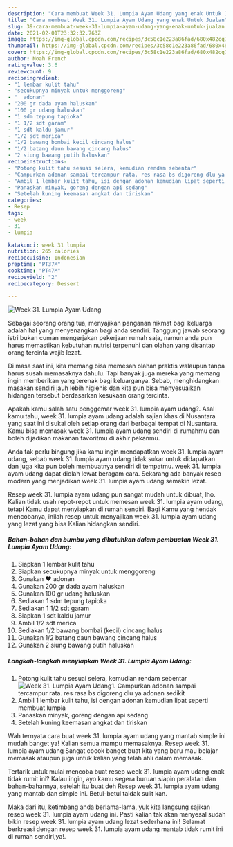 ```yaml
---
description: "Cara membuat Week 31. Lumpia Ayam Udang yang enak Untuk Jualan"
title: "Cara membuat Week 31. Lumpia Ayam Udang yang enak Untuk Jualan"
slug: 39-cara-membuat-week-31-lumpia-ayam-udang-yang-enak-untuk-jualan
date: 2021-02-01T23:32:32.763Z
image: https://img-global.cpcdn.com/recipes/3c58c1e223a86fad/680x482cq70/week-31-lumpia-ayam-udang-foto-resep-utama.jpg
thumbnail: https://img-global.cpcdn.com/recipes/3c58c1e223a86fad/680x482cq70/week-31-lumpia-ayam-udang-foto-resep-utama.jpg
cover: https://img-global.cpcdn.com/recipes/3c58c1e223a86fad/680x482cq70/week-31-lumpia-ayam-udang-foto-resep-utama.jpg
author: Noah French
ratingvalue: 3.6
reviewcount: 9
recipeingredient:
- "1 lembar kulit tahu"
- "secukupnya minyak untuk menggoreng"
- "  adonan"
- "200 gr dada ayam haluskan"
- "100 gr udang haluskan"
- "1 sdm tepung tapioka"
- "1 1/2 sdt garam"
- "1 sdt kaldu jamur"
- "1/2 sdt merica"
- "1/2 bawang bombai kecil cincang halus"
- "1/2 batang daun bawang cincang halus"
- "2 siung bawang putih haluskan"
recipeinstructions:
- "Potong kulit tahu sesuai selera, kemudian rendam sebentar"
- "Campurkan adonan sampai tercampur rata. res rasa bs digoreng dlu ya adonan sedikit"
- "Ambil 1 lembar kulit tahu, isi dengan adonan kemudian lipat seperti membuat lumpia"
- "Panaskan minyak, goreng dengan api sedang"
- "Setelah kuning keemasan angkat dan tiriskan"
categories:
- Resep
tags:
- week
- 31
- lumpia

katakunci: week 31 lumpia 
nutrition: 265 calories
recipecuisine: Indonesian
preptime: "PT37M"
cooktime: "PT47M"
recipeyield: "2"
recipecategory: Dessert

---
```



![Week 31. Lumpia Ayam Udang](https://img-global.cpcdn.com/recipes/3c58c1e223a86fad/680x482cq70/week-31-lumpia-ayam-udang-foto-resep-utama.jpg)

Sebagai seorang orang tua, menyajikan panganan nikmat bagi keluarga adalah hal yang menyenangkan bagi anda sendiri. Tanggung jawab seorang istri bukan cuman mengerjakan pekerjaan rumah saja, namun anda pun harus memastikan kebutuhan nutrisi terpenuhi dan olahan yang disantap orang tercinta wajib lezat.

Di masa  saat ini, kita memang bisa memesan olahan praktis walaupun tanpa harus susah memasaknya dahulu. Tapi banyak juga mereka yang memang ingin memberikan yang terenak bagi keluarganya. Sebab, menghidangkan masakan sendiri jauh lebih higienis dan kita pun bisa menyesuaikan hidangan tersebut berdasarkan kesukaan orang tercinta. 



Apakah kamu salah satu penggemar week 31. lumpia ayam udang?. Asal kamu tahu, week 31. lumpia ayam udang adalah sajian khas di Nusantara yang saat ini disukai oleh setiap orang dari berbagai tempat di Nusantara. Kamu bisa memasak week 31. lumpia ayam udang sendiri di rumahmu dan boleh dijadikan makanan favoritmu di akhir pekanmu.

Anda tak perlu bingung jika kamu ingin mendapatkan week 31. lumpia ayam udang, sebab week 31. lumpia ayam udang tidak sukar untuk didapatkan dan juga kita pun boleh membuatnya sendiri di tempatmu. week 31. lumpia ayam udang dapat diolah lewat beragam cara. Sekarang ada banyak resep modern yang menjadikan week 31. lumpia ayam udang semakin lezat.

Resep week 31. lumpia ayam udang pun sangat mudah untuk dibuat, lho. Kalian tidak usah repot-repot untuk memesan week 31. lumpia ayam udang, tetapi Kamu dapat menyiapkan di rumah sendiri. Bagi Kamu yang hendak mencobanya, inilah resep untuk menyajikan week 31. lumpia ayam udang yang lezat yang bisa Kalian hidangkan sendiri.

<!--inarticleads1-->

##### Bahan-bahan dan bumbu yang dibutuhkan dalam pembuatan Week 31. Lumpia Ayam Udang:

1. Siapkan 1 lembar kulit tahu
1. Siapkan secukupnya minyak untuk menggoreng
1. Gunakan  ❤ adonan
1. Gunakan 200 gr dada ayam haluskan
1. Gunakan 100 gr udang haluskan
1. Sediakan 1 sdm tepung tapioka
1. Sediakan 1 1/2 sdt garam
1. Siapkan 1 sdt kaldu jamur
1. Ambil 1/2 sdt merica
1. Sediakan 1/2 bawang bombai (kecil) cincang halus
1. Gunakan 1/2 batang daun bawang cincang halus
1. Gunakan 2 siung bawang putih haluskan




<!--inarticleads2-->

##### Langkah-langkah menyiapkan Week 31. Lumpia Ayam Udang:

1. Potong kulit tahu sesuai selera, kemudian rendam sebentar
<img src="https://img-global.cpcdn.com/steps/3edc237f1016b793/160x128cq70/week-31-lumpia-ayam-udang-langkah-memasak-1-foto.jpg" alt="Week 31. Lumpia Ayam Udang">1. Campurkan adonan sampai tercampur rata. res rasa bs digoreng dlu ya adonan sedikit
1. Ambil 1 lembar kulit tahu, isi dengan adonan kemudian lipat seperti membuat lumpia
1. Panaskan minyak, goreng dengan api sedang
1. Setelah kuning keemasan angkat dan tiriskan




Wah ternyata cara buat week 31. lumpia ayam udang yang mantab simple ini mudah banget ya! Kalian semua mampu memasaknya. Resep week 31. lumpia ayam udang Sangat cocok banget buat kita yang baru mau belajar memasak ataupun juga untuk kalian yang telah ahli dalam memasak.

Tertarik untuk mulai mencoba buat resep week 31. lumpia ayam udang enak tidak rumit ini? Kalau ingin, ayo kamu segera buruan siapin peralatan dan bahan-bahannya, setelah itu buat deh Resep week 31. lumpia ayam udang yang mantab dan simple ini. Betul-betul taidak sulit kan. 

Maka dari itu, ketimbang anda berlama-lama, yuk kita langsung sajikan resep week 31. lumpia ayam udang ini. Pasti kalian tak akan menyesal sudah bikin resep week 31. lumpia ayam udang lezat sederhana ini! Selamat berkreasi dengan resep week 31. lumpia ayam udang mantab tidak rumit ini di rumah sendiri,ya!.

